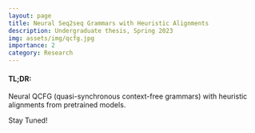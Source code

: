 ```yaml
---
layout: page
title: Neural Seq2seq Grammars with Heuristic Alignments
description: Undergraduate thesis, Spring 2023
img: assets/img/qcfg.jpg
importance: 2
category: Research
---
```

#### TL;DR:
 Neural QCFG (quasi-synchronous context-free grammars) with heuristic alignments from pretrained models.

Stay Tuned!

<!-- Linguistics has long been modeling structures in languages as trees, assuming the **compositionality** in language.
> ###### *The meaning of a compound expression is a function of the meanings of its parts and of the way they are syntactically combined.*

Compositionality seems to be a reasonable inductive bias for generalization. Rather than having the model memorize an infinite number of instances, we want it to learn the rules that generate them. 

Nevertheless, most neural networks fail spectacularly on compositional generalization tests, partially due to a weak inductive bias that tends to capture surface-level statistics rather than a hierarchical latent structure. 

To address this issue, I investigated neural Quasi-synchronous Context-Free Grammar (QCFG) for sequence-to-sequence learning. It induces latent trees and explicitly models the alignment between source and target trees for better compositional generalizability and interpretability.

I also improved it using posterior regularization to better align source and target non-terminal nodes. The regularization is guided by a pretrained multilingual language model, which encourages alignments between two spans whose embeddings are close in the pretrained latent space.  -->
